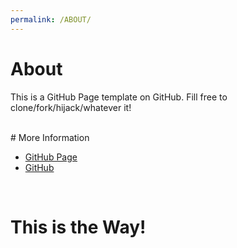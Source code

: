 ```yaml
---
permalink: /ABOUT/
---
```


# About

This is a GitHub Page template on GitHub.
Fill free to clone/fork/hijack/whatever it!

<br>
# More Information

<ul><li>
    <a href="https://virdianhrn.github.io/template/">GitHub Page</a>
</li><li>
    <a href="https://github.com/virdianhrn/template/">GitHub</a>
</li></ul><br>

# This is the Way!